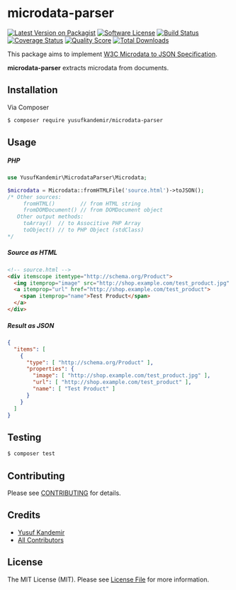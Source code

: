 # microdata-parser

[![Latest Version on Packagist][ico-version]][link-packagist]
[![Software License][ico-license]](LICENSE.md)
[![Build Status][ico-travis]][link-travis]
[![Coverage Status][ico-scrutinizer]][link-scrutinizer]
[![Quality Score][ico-code-quality]][link-code-quality]
[![Total Downloads][ico-downloads]][link-downloads]

This package aims to implement [W3C Microdata to JSON Specification](https://www.w3.org/TR/microdata/#json).

**microdata-parser** extracts microdata from documents.

## Installation

Via Composer

``` bash
$ composer require yusufkandemir/microdata-parser
```

## Usage

##### PHP
```php
use YusufKandemir\MicrodataParser\Microdata;

$microdata = Microdata::fromHTMLFile('source.html')->toJSON();
/* Other sources:
     fromHTML()        // from HTML string
     fromDOMDocument() // from DOMDocument object
   Other output methods:
     toArray()  // to Associtive PHP Array
     toObject() // to PHP Object (stdClass)
*/
```

##### Source as HTML
```html
<!-- source.html -->
<div itemscope itemtype="http://schema.org/Product">
  <img itemprop="image" src="http://shop.example.com/test_product.jpg" />
  <a itemprop="url" href="http://shop.example.com/test_product">
    <span itemprop="name">Test Product</span>
  </a>
</div>
```
##### Result as JSON
```json
{
  "items": [
    {
      "type": [ "http://schema.org/Product" ],
      "properties": {
        "image": [ "http://shop.example.com/test_product.jpg" ],
        "url": [ "http://shop.example.com/test_product" ],
        "name": [ "Test Product" ]
      }
    }
  ]
}
```

## Testing

``` bash
$ composer test
```

## Contributing

Please see [CONTRIBUTING](.github/CONTRIBUTING.md) for details.

## Credits

- [Yusuf Kandemir][link-author]
- [All Contributors][link-contributors]

## License

The MIT License (MIT). Please see [License File](LICENSE.md) for more information.

[ico-version]: https://img.shields.io/packagist/v/yusufkandemir/microdata-parser.svg?style=flat-square
[ico-license]: https://img.shields.io/badge/license-MIT-brightgreen.svg?style=flat-square
[ico-travis]: https://img.shields.io/travis/yusufkandemir/microdata-parser/master.svg?style=flat-square
[ico-scrutinizer]: https://img.shields.io/scrutinizer/coverage/g/yusufkandemir/microdata-parser.svg?style=flat-square
[ico-code-quality]: https://img.shields.io/scrutinizer/g/yusufkandemir/microdata-parser.svg?style=flat-square
[ico-downloads]: https://img.shields.io/packagist/dt/yusufkandemir/microdata-parser.svg?style=flat-square

[link-packagist]: https://packagist.org/packages/yusufkandemir/microdata-parser
[link-travis]: https://travis-ci.org/yusufkandemir/microdata-parser
[link-scrutinizer]: https://scrutinizer-ci.com/g/yusufkandemir/microdata-parser/code-structure
[link-code-quality]: https://scrutinizer-ci.com/g/yusufkandemir/microdata-parser
[link-downloads]: https://packagist.org/packages/yusufkandemir/microdata-parser
[link-author]: https://github.com/yusufkandemir
[link-contributors]: ../../contributors
